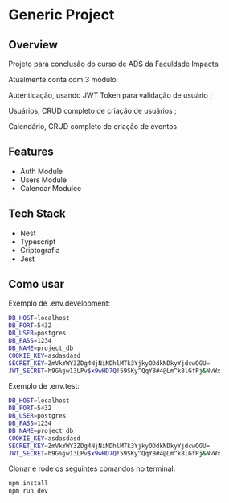 # Generic Project

## Overview

Projeto para conclusão do curso de ADS da Faculdade Impacta

Atualmente conta com 3 módulo: 

Autenticação, usando JWT Token para validação de usuário ; 

Usuários, CRUD completo de criação de usuários ; 

Calendário, CRUD completo de criação de eventos

## Features

- Auth Module
- Users Module
- Calendar Modulee

## Tech Stack

- Nest
- Typescript
- Criptografia
- Jest

## Como usar

<!-- #default-branch-switch -->

Exemplo de .env.development:

```sh
DB_HOST=localhost              
DB_PORT=5432                  
DB_USER=postgres        
DB_PASS=1234            
DB_NAME=project_db
COOKIE_KEY=asdasdasd
SECRET_KEY=ZmVkYWY3ZDg4NjNiNDhlMTk3YjkyODdkNDkyYjdcwOGU=
JWT_SECRET=h9G%jw13LPv$x9wHD7Q!59SKy^QqY8#4@Lm^k8lGfPj&NvWx

```

Exemplo de .env.test:

```sh
DB_HOST=localhost              
DB_PORT=5432                  
DB_USER=postgres        
DB_PASS=1234            
DB_NAME=project_db
COOKIE_KEY=asdasdasd
SECRET_KEY=ZmVkYWY3ZDg4NjNiNDhlMTk3YjkyODdkNDkyYjdcwOGU=
JWT_SECRET=h9G%jw13LPv$x9wHD7Q!59SKy^QqY8#4@Lm^k8lGfPj&NvWx


```

Clonar e rode os seguintes comandos no terminal:

```sh
npm install
npm run dev
```
